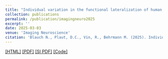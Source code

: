 ```yaml
---
title: "Individual variation in the functional lateralization of human ventral temporal cortex: Local competition and long-range coupling"
collection: publications
permalink: /publication/imagingneuro2025
excerpt: ''
date: 2025-03-03
venue: 'Imaging Neuroscience'
citation: 'Blauch N., Plaut, D.C., Vin, R., Behrmann M. (2025). Individual variation in the functional lateralization of human ventral temporal cortex: Local competition and long-range coupling. Imaging Neuroscience, 3 imag_a_00488. doi: https://doi.org/10.1162/imag_a_00488'
---
```


[[HTML]](https://doi.org/10.1162/imag_a_00488)
[[PDF]](/files/blauch_IN_2025.pdf)
[[SI PDF]](/files/blauch_IN_2025_SI.pdf)
[[Code]](https://github.com/viscog-cmu/blauch_imaging_neuro_2025)